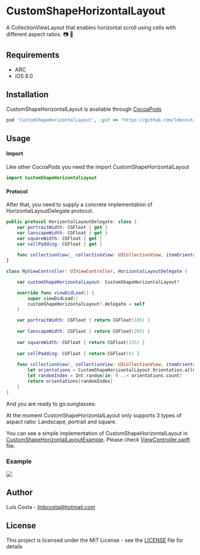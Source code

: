 # CustomShapeHorizontalLayout
A CollectionViewLayout that enables horizontal scroll using cells with different aspect ratios. :camera: :sunrise:


## Requirements
* ARC
* iOS 8.0

## Installation
CustomShapeHorizontalLayout is available through [CocoaPods](https://cocoapods.org)<br/>
```ruby
pod 'CustomShapeHorizontalLayout', :git => "https://github.com/lmbcosta/CustomShapeHorizontalLayout.git"
```

## Usage
#### Import 
Like other CocoaPods you need the import CustomShapeHorizontalLayout

```swift
import CustomShapeHorizontalLayout
```

#### Protocol
After that, you need to supply a concrete implementation of HorizontalLayoutDelegate protocol.<br/>
```swift
public protocol HorizontalLayoutDelegate: class {
    var portraitWidth: CGFloat { get }
    var lanscapeWidth: CGFloat { get }
    var squareWidth: CGFloat { get }
    var cellPadding: CGFloat { get }
    
    func collectionView(_ collectionView: UICollectionView, itemOrientationAt indexpath: IndexPath) -> CustomShapeHorizontalLayout.Orientation
}

class MyViewController: UIViewController, HorizontalLayoutDelegate {

    var customShapeHorizontalLayout: CustomShapeHorizontalLayout?

    override func viewDidLoad() {
        super.viewDidLoad()
        customShapeHorizontalLayout?.delegate = self
    }

    var portraitWidth: CGFloat { return CGFloat(185) }
    
    var lanscapeWidth: CGFloat { return CGFloat(205) }
    
    var squareWidth: CGFloat { return CGFloat(135) }
    
    var cellPadding: CGFloat { return CGFloat(6) }
    
    func collectionView(_ collectionView: UICollectionView, itemOrientationAt indexpath: IndexPath) -> CustomShapeHorizontalLayout.Orientation {
        let orientations = CustomShapeHorizontalLayout.Orientation.allCases
        let randomIndex = Int.random(in: 0 ..< orientations.count)
        return orientations[randomIndex]
    }
}

```

<p>And you are ready to go:sunglasses:<p/>

<p>At the moment CustomShapeHorizontalLayout only supports 3 types of aspact ratio: Landscape, portrait and square.</p>

You can see a simple implementation of CustomShapeHorizontalLayout in [CustomShapeHorizontalLayoutExample](https://github.com/lmbcosta/CustomShapeHorizontalLayout/tree/master/CustomShapeHorizontalLayoutExample).
Please check [ViewController.swift](https://github.com/lmbcosta/CustomShapeHorizontalLayout/blob/master/CustomShapeHorizontalLayoutExample/ViewController.swift) file.</br>

### Example
![](https://media.giphy.com/media/9SIY0ruM09BLymesEv/giphy.gif)

## Author
Luís Costa - lmbcosta@hotmail.com<br/>

## License
This project is licensed under the MIT License - see the [LICENSE](https://github.com/lmbcosta/TextFieldSequenceFormatterManager/blob/master/LICENCE) file for details


